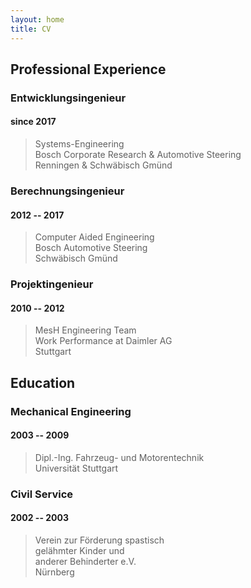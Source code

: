```yaml
---
layout: home
title: CV
---
```


## Professional Experience

### Entwicklungsingenieur

#### since 2017

> Systems-Engineering  
> Bosch Corporate Research & Automotive Steering  
> Renningen & Schwäbisch Gmünd  

### Berechnungsingenieur

#### 2012 -- 2017

> Computer Aided Engineering  
> Bosch Automotive Steering  
> Schwäbisch Gmünd  

### Projektingenieur

#### 2010 -- 2012

> MesH Engineering Team  
> Work Performance at Daimler AG  
> Stuttgart  

## Education

### Mechanical Engineering

#### 2003 -- 2009

> Dipl.-Ing. Fahrzeug- und Motorentechnik  
> Universität Stuttgart  

### Civil Service

#### 2002 -- 2003

> Verein zur Förderung spastisch  
> gelähmter Kinder und  
> anderer Behinderter e.V.  
> Nürnberg